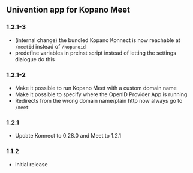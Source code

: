 ## Univention app for Kopano Meet

### 1.2.1-3

- (internal change) the bundled Kopano Konnect is now reachable at `/meetid` instead of `/kopanoid`
- predefine variables in preinst script instead of letting the settings dialogue do this

### 1.2.1-2

- Make it possible to run Kopano Meet with a custom domain name
- Make it possible to specify where the OpenID Provider App is running
- Redirects from the wrong domain name/plain http now always go to `/meet`

### 1.2.1

- Update Konnect to 0.28.0 and Meet to 1.2.1

### 1.1.2

- initial release
